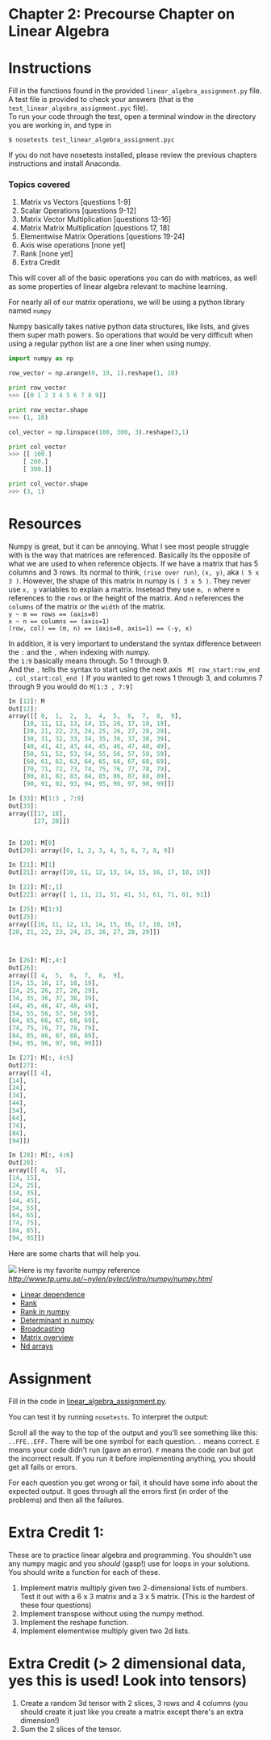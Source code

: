 Chapter 2: Precourse Chapter on Linear Algebra
===================================

# Instructions
Fill in the functions found in the provided `linear_algebra_assignment.py` file.  A test file is provided to check your answers (that is the `test_linear_algebra_assignment.pyc` file).  
To run your code through the test, open a terminal window in the directory you are working in, and type in
```shell
$ nosetests test_linear_algebra_assignment.pyc
```
If you do not have nosetests installed, please review the previous chapters instructions and install Anaconda.  

### Topics covered

1. Matrix vs Vectors  [questions 1-9]
2. Scalar Operations [questions 9-12]
3. Matrix Vector Multiplication [questions 13-16]
4. Matrix Matrix Multiplication [questions 17, 18]
5. Elementwise Matrix Operations [questions 19-24]
6. Axis wise operations [none yet]
7. Rank [none yet]
8. Extra Credit


This will cover all of the basic operations you can do with matrices, as well as some properties of linear algebra relevant to machine learning.

For nearly all of our matrix operations, we will be using a python library named `numpy`

Numpy basically takes native python data structures, like lists, and gives them super math powers. So  operations that would be very difficult when using a regular python list are a one liner when using numpy.  

```python
import numpy as np

row_vector = np.arange(0, 10, 1).reshape(1, 10)

print row_vector
>>> [[0 1 2 3 4 5 6 7 8 9]]

print row_vector.shape
>>> (1, 10)

col_vector = np.linspace(100, 300, 3).reshape(3,1)

print col_vector
>>> [[ 100.]
    [ 200.]
    [ 300.]]

print col_vector.shape
>>> (3, 1)
```



Resources
====================
Numpy is great, but it can be annoying.  What I see most people struggle with is the way that matrices are referenced. Basically its the opposite of what we are used to when reference objects.  If we have a matrix that has 5 columns and 3 rows. Its normal to think, `(rise over run)`, `(x, y)`,  aka `( 5 x 3 )`.  However, the shape of this matrix in numpy is `( 3 x 5 )`. They never use `x, y` variables to explain a matrix. Insetead they use `m, n` where `m` references to the `rows` or the height of the matrix. And `n` references the `columns` of the matrix or the `width` of the matrix.  
`y ~ m == rows == (axis=0)`  
`x ~ n == columns == (axis=1)`  
`(row, col) == (m, n) == (axis=0, axis=1) == (-y, x)`  

In addition, it is very important to understand the syntax difference between the `:` and the `,` when indexing with numpy.  
the `1:9` basically means through. So 1 through 9.  
And the `,` tells the syntax to  start using the next axis
` M[ row_start:row_end , col_start:col_end ]`
If you wanted to get rows 1 through 3, and columns 7 through 9 you would do
`M[1:3 , 7:9]`

```python
In [12]: M
Out[12]:
array([[ 0,  1,  2,  3,  4,  5,  6,  7,  8,  9],
    [10, 11, 12, 13, 14, 15, 16, 17, 18, 19],
    [20, 21, 22, 23, 24, 25, 26, 27, 28, 29],
    [30, 31, 32, 33, 34, 35, 36, 37, 38, 39],
    [40, 41, 42, 43, 44, 45, 46, 47, 48, 49],
    [50, 51, 52, 53, 54, 55, 56, 57, 58, 59],
    [60, 61, 62, 63, 64, 65, 66, 67, 68, 69],
    [70, 71, 72, 73, 74, 75, 76, 77, 78, 79],
    [80, 81, 82, 83, 84, 85, 86, 87, 88, 89],
    [90, 91, 92, 93, 94, 95, 96, 97, 98, 99]])

In [33]: M[1:3 , 7:9]
Out[33]:
array([[17, 18],
       [27, 28]])


In [20]: M[0]
Out[20]: array([0, 1, 2, 3, 4, 5, 6, 7, 8, 9])

In [21]: M[1]
Out[21]: array([10, 11, 12, 13, 14, 15, 16, 17, 18, 19])

In [22]: M[:,1]
Out[22]: array([ 1, 11, 21, 31, 41, 51, 61, 71, 81, 91])

In [25]: M[1:3]
Out[25]:
array([[10, 11, 12, 13, 14, 15, 16, 17, 18, 19],
[20, 21, 22, 23, 24, 25, 26, 27, 28, 29]])



In [26]: M[:,4:]
Out[26]:
array([[ 4,  5,  6,  7,  8,  9],
[14, 15, 16, 17, 18, 19],
[24, 25, 26, 27, 28, 29],
[34, 35, 36, 37, 38, 39],
[44, 45, 46, 47, 48, 49],
[54, 55, 56, 57, 58, 59],
[64, 65, 66, 67, 68, 69],
[74, 75, 76, 77, 78, 79],
[84, 85, 86, 87, 88, 89],
[94, 95, 96, 97, 98, 99]])

In [27]: M[:, 4:5]
Out[27]:
array([[ 4],
[14],
[24],
[34],
[44],
[54],
[64],
[74],
[84],
[94]])

In [28]: M[:, 4:6]
Out[28]:
array([[ 4,  5],
[14, 15],
[24, 25],
[34, 35],
[44, 45],
[54, 55],
[64, 65],
[74, 75],
[84, 85],
[94, 95]])
```

Here are some charts that will help you.

![](images/numpy_fancy_indexing.png)
Here is my favorite numpy reference *http://www.tp.umu.se/~nylen/pylect/intro/numpy/numpy.html*
* [Linear dependence](http://www.math.oregonstate.edu/home/programs/undergrad/CalculusQuestStudyGuides/vcalc/lindep/lindep.html)
* [Rank](http://www.cliffsnotes.com/math/algebra/linear-algebra/real-euclidean-vector-spaces/the-rank-of-a-matrix)
* [Rank in numpy](http://docs.scipy.org/doc/numpy-dev/reference/generated/numpy.linalg.matrix_rank.html)
* [Determinant in numpy](http://docs.scipy.org/doc/numpy/reference/generated/numpy.linalg.det.html)
* [Broadcasting](http://docs.scipy.org/doc/numpy/user/basics.broadcasting.html)
* [Matrix overview](http://cs229.stanford.edu/section/cs229-linalg.pdf)
* [Nd arrays](http://docs.scipy.org/doc/numpy/reference/arrays.ndarray.html)

Assignment
==========================
Fill in the code in [linear_algebra_assignment.py](linear_algebra_assignment.py).

You can test it by running `nosetests`. To interpret the output:

Scroll all the way to the top of the output and you'll see something like this:
`..FFE..EFF.` There will be one symbol for each question. `.` means correct. `E` means your code didn't run (gave an error). `F` means the code ran but got the incorrect result. If you run it before implementing anything, you should get all fails or errors.

For each question you get wrong or fail, it should have some info about the expected output. It goes through all the errors first (in order of the problems) and then all the failures.

Extra Credit 1:
===========================
These are to practice linear algebra and programming. You shouldn't use any numpy magic and you *should* (gasp!) use for loops in your solutions. You should write a function for each of these.

1. Implement matrix multiply given two 2-dimensional lists of numbers. Test it out with a 6 x 3 matrix and a 3 x 5 matrix. (This is the hardest of these four questions)
2. Implement transpose without using the numpy method.
3. Implement the reshape function.
4. Implement elementwise multiply given two 2d lists.


Extra Credit (> 2 dimensional data, yes this is used! Look into tensors)
===========================
1. Create a random 3d tensor with 2 slices, 3 rows and 4 columns (you should create it just like you create a matrix except there's an extra dimension!)
2. Sum the 2 slices of the tensor.
